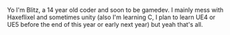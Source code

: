 Yo I'm Blitz, a 14 year old coder and soon to be gamedev. I mainly mess with Haxeflixel and sometimes unity (also I'm learning C, I plan to learn UE4 or UE5 before the end of this year or early next year) but yeah that's all.
